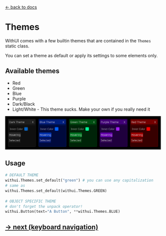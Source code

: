 [<- back to docs](docs.md)

# Themes

WithUI comes with a few builtin themes that are contained in the `Themes` static class.

You can set a theme as default or apply its settings to some elements only.

## Available themes

- Red
- Green
- Blue
- Purple
- Dark/Black
- Light/White - This theme sucks. Make your own if you really need it

![Themes Example](images/themes.png)

## Usage

```py
# DEFAULT THEME
withui.Themes.set_default("green") # you can use any capitalization
# same as
withui.Themes.set_default(withui.Themes.GREEN)

# OBJECT SPECIFIC THEME
# don't forget the unpack operator!
withui.Button(text="A Button", **withui.Themes.BLUE)
```

## [-> next (keyboard navigation)](navigation.md)
